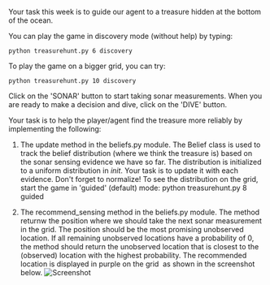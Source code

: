 Your task this week is to guide our agent to a treasure hidden at the bottom of the ocean.

You can play the game in discovery mode (without help) by typing:

	python treasurehunt.py 6 discovery
To play the game on a bigger grid, you can try:

	python treasurehunt.py 10 discovery
Click on the 'SONAR' button to start taking sonar measurements. When you are ready to make a decision and dive, click on the 'DIVE' button.

Your task is to help the player/agent find the treasure more reliably by implementing the following:

1. The update method in the beliefs.py module. The Belief class is used to track the belief distribution (where we think the treasure is) based on the sonar sensing evidence we have so far.
The distribution is initialized to a uniform distribution in _init_. Your task is to update it with each evidence. Don't forget to normalize!
To see the distribution on the grid, start the game in 'guided' (default) mode:
		python treasurehunt.py 8 guided

2. The recommend_sensing method in the beliefs.py module. The method returnw the position where we should take the next sonar measurement in the grid. The position should be the most promising unobserved location. If all remaining unobserved locations have a probability of 0, the method should return the unobserved location that is closest to the (observed) location with the highest probability. The recommended location is displayed in purple on the grid ­ as shown in the screenshot below.
![Screenshot]()
